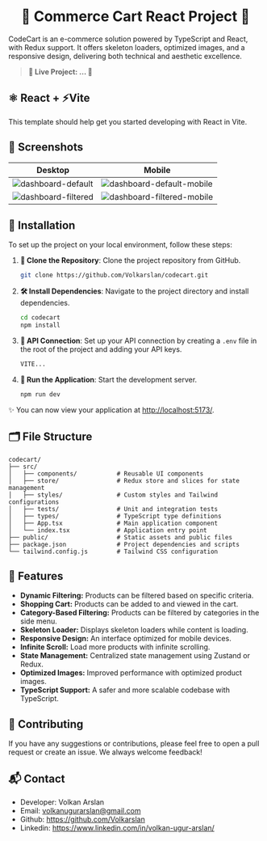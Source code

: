 <div align="center">

# 🛒 Commerce Cart React Project 🛒

</div>

CodeCart is an e-commerce solution powered by TypeScript and React, with Redux support. It offers skeleton loaders, optimized images, and a responsive design, delivering both technical and aesthetic excellence.

> **🎉 Live Project: ... 🎉**

## ⚛️ React + ⚡Vite

This template should help get you started developing with React in Vite.


## 📸 Screenshots

| Desktop                                                                                                                                   | Mobile                                                                                                                                                  |
| ----------------------------------------------------------------------------------------------------------------------------------------- | ------------------------------------------------------------------------------------------------------------------------------------------------------- |
| ![dashboard-default](https://raw.githubusercontent.com/Volkarslan/home-ticket/master/public/screenshots/....png?raw=true)   | ![dashboard-default-mobile](https://raw.githubusercontent.com/Volkarslan/home-ticket/master/public/screenshots/....png?raw=true)   |
| ![dashboard-filtered](https://raw.githubusercontent.com/Volkarslan/home-ticket/master/public/screenshots/....png?raw=true) | ![dashboard-filtered-mobile](https://raw.githubusercontent.com/Volkarslan/home-ticket/master/public/screenshots/....png?raw=true) |


## 🧮 Installation

To set up the project on your local environment, follow these steps:

1. **📡 Clone the Repository**: Clone the project repository from GitHub.

    ```sh
    git clone https://github.com/Volkarslan/codecart.git
    ```

2. **🛠️ Install Dependencies**: Navigate to the project directory and install dependencies.

    ```sh
    cd codecart
    npm install
    ```

3. **🧩 API Connection**: Set up your API connection by creating a `.env` file in the root of the project and adding your API keys.

    ```sh
    VITE...
    ```

4. **🚀 Run the Application**: Start the development server.

    ```sh
    npm run dev
    ```

✨ You can now view your application at [http://localhost:5173/](http://localhost:5173/).

## 🗂️ File Structure

```
codecart/
├── src/
│   ├── components/           # Reusable UI components
│   ├── store/                # Redux store and slices for state management
│   ├── styles/               # Custom styles and Tailwind configurations
│   ├── tests/                # Unit and integration tests
│   ├── types/                # TypeScript type definitions
│   ├── App.tsx               # Main application component
│   └── index.tsx             # Application entry point
├── public/                   # Static assets and public files
├── package.json              # Project dependencies and scripts
└── tailwind.config.js        # Tailwind CSS configuration
```

## 🔮 Features
- **Dynamic Filtering:** Products can be filtered based on specific criteria.
- **Shopping Cart:** Products can be added to and viewed in the cart.
- **Category-Based Filtering:** Products can be filtered by categories in the side menu.
- **Skeleton Loader:** Displays skeleton loaders while content is loading.
- **Responsive Design:** An interface optimized for mobile devices.
- **Infinite Scroll:** Load more products with infinite scrolling.
- **State Management:** Centralized state management using Zustand or Redux.
- **Optimized Images:** Improved performance with optimized product images.
- **TypeScript Support:** A safer and more scalable codebase with TypeScript.

## 🧭 Contributing
If you have any suggestions or contributions, please feel free to open a pull request or create an issue. We always welcome feedback!

## 📬 Contact
- Developer: Volkan Arslan <br/>
- Email: volkanugurarslan@gmail.com <br/>
- Github: https://github.com/Volkarslan <br/>
- Linkedin: https://www.linkedin.com/in/volkan-ugur-arslan/ <br/>
